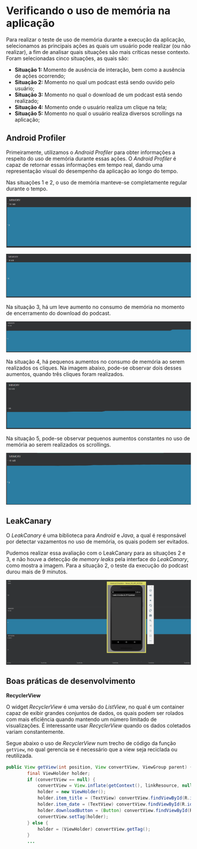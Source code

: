 Verificando o uso de memória na aplicação
=============

Para realizar o teste de uso de memória durante a execução da aplicação, selecionamos as principais ações as quais um usuário pode realizar (ou não realizar), a fim de analisar quais situações são mais críticas nesse contexto. Foram selecionadas cinco situações, as quais são:

- **Situação 1:** Momento de ausência de interação, bem como a ausência de ações ocorrendo;
- **Situação 2:** Momento no qual um podcast está sendo ouvido pelo usuário;
- **Situação 3:** Momento no qual o download de um podcast está sendo realizado;
- **Situação 4:** Momento onde o usuário realiza um clique na tela;
- **Situação 5:** Momento no qual o usuário realiza diversos scrollings na aplicação;

Android Profiler
-----------------
Primeiramente, utilizamos o *Android Profiler* para obter informações a respeito do uso de memória durante essas ações. O *Android Profiler* é capaz de retornar essas informações em tempo real, dando uma representação visual do desempenho da aplicação ao longo do tempo.

Nas situações 1 e 2, o uso de memória manteve-se completamente regular durante o tempo.

![AndroidProfiler](Images/AndroidProfiler/Memoria/memoria_sem_interacao.png)

![AndroidProfiler](Images/AndroidProfiler/Memoria/memoria_play_podcast.png)

Na situação 3, há um leve aumento no consumo de memória no momento de encerramento do download do podcast.

![AndroidProfiler](Images/AndroidProfiler/Memoria/memoria_download_podcast.png)

Na situação 4, há pequenos aumentos no consumo de memória ao serem realizados os cliques. Na imagem abaixo, pode-se observar dois desses aumentos, quando três cliques foram realizados.

![AndroidProfiler](Images/AndroidProfiler/Memoria/memoria_clique_tela.png)

Na situação 5, pode-se observar pequenos aumentos constantes no uso de memória ao serem realizados os scrollings.

![AndroidProfiler](Images/AndroidProfiler/Memoria/memoria_scrolling_tela.png)

LeakCanary
-----------------

O *LeakCanary* é uma biblioteca para *Android* e *Java*, a qual é responsável por detectar vazamentos no uso de memória, os quais podem ser evitados.

Pudemos realizar essa avaliação com o LeakCanary para as situações 2 e 3, e não houve a detecção de *memory leaks* pela interface do *LeakCanary*, como mostra a imagem. Para a situação 2, o teste da execução do podcast durou mais de 9 minutos.

![LeakCanary](images/LeakCanary/no_leaks_detected.png)

Boas práticas de desenvolvimento
-----------------

**RecyclerView**

O widget *RecyclerView* é uma versão do *ListView*, no qual é um container capaz de exibir grandes conjuntos de dados, os quais podem ser rolados com mais eficiência quando mantendo um número limitado de visualizações. É interessante usar *RecyclerView* quando os dados coletados variam constantemente.

Segue abaixo o uso de *RecyclerView* num trecho de código da função `getView`, no qual gerencia se é necessário que a view seja reciclada ou reutilizada.

```Java
public View getView(int position, View convertView, ViewGroup parent) {
        final ViewHolder holder;
        if (convertView == null) {
            convertView = View.inflate(getContext(), linkResource, null);
            holder = new ViewHolder();
            holder.item_title = (TextView) convertView.findViewById(R.id.item_title);
            holder.item_date = (TextView) convertView.findViewById(R.id.item_date);
            holder.downloadButton = (Button) convertView.findViewById(R.id.item_action);
            convertView.setTag(holder);
        } else {
            holder = (ViewHolder) convertView.getTag();
        }
        ...
```
